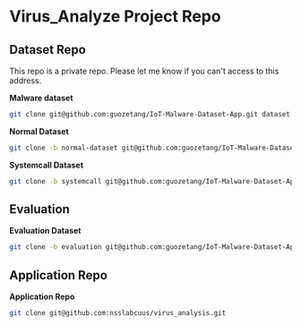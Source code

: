 # Virus_Analyze Project Repo

## Dataset Repo

This repo is a private repo. Please let me know if you can't access to this address.

**Malware dataset**

```bash
git clone git@github.com:guozetang/IoT-Malware-Dataset-App.git dataset
```

**Normal Dataset**

```bash
git clone -b normal-dataset git@github.com:guozetang/IoT-Malware-Dataset-App.git normal-scripts
```

**Systemcall Dataset**

```bash
git clone -b systemcall git@github.com:guozetang/IoT-Malware-Dataset-App.git systemcall
```

## Evaluation

**Evaluation Dataset**

```bash
git clone -b evaluation git@github.com:guozetang/IoT-Malware-Dataset-App.git evaluation
```

## Application Repo

**Application Repo**

```bash
git clone git@github.com:nsslabcuus/virus_analysis.git
```